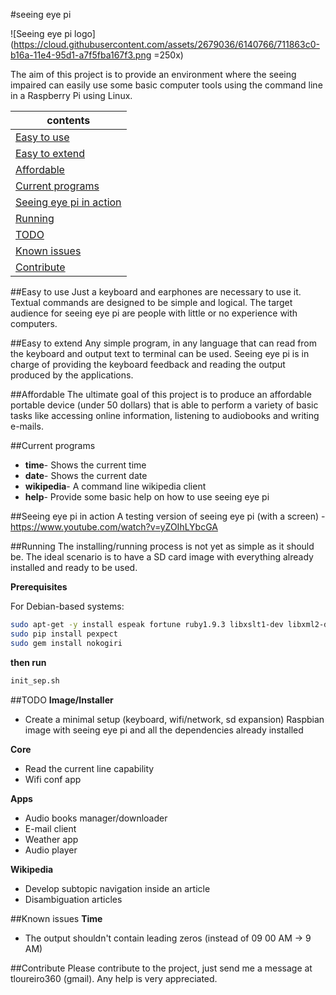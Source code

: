 #seeing eye pi

![Seeing eye pi logo](https://cloud.githubusercontent.com/assets/2679036/6140766/711863c0-b16a-11e4-95d1-a7f5fba167f3.png =250x)

The aim of this project is to provide an environment where the seeing impaired can easily use some basic computer tools using the command line in a Raspberry Pi using Linux.


| contents |
| ------------- |
| [Easy to use](#easy-to-use) |
| [Easy to extend](#easy-to-extend) |
| [Affordable](#affordable) |
| [Current programs](#current-programs) |
| [Seeing eye pi in action](#seeing-eye-pi-in-action) |
| [Running](#running) |
| [TODO](#todo) |
| [Known issues](#known-issues) |
| [Contribute](#contribute) |
      

##Easy to use
Just a keyboard and earphones are necessary to use it. 
Textual commands are designed to be simple and logical.
The target audience for seeing eye pi are people with little or no experience with computers.

##Easy to extend
Any simple program, in any language that can read from the keyboard and output text to terminal can be used. 
Seeing eye pi is in charge of providing the keyboard feedback and reading the output produced by the applications.

##Affordable
The ultimate goal of this project is to produce an affordable portable device (under 50 dollars) that is able to perform a variety of basic tasks like accessing online information, listening to audiobooks and writing e-mails.

##Current programs
- <b>time</b>- Shows the current time
- <b>date</b>- Shows the current date
- <b>wikipedia</b>- A command line wikipedia client
- <b>help</b>- Provide some basic help on how to use seeing eye pi

##Seeing eye pi in action
A testing version of seeing eye pi (with a screen) - <a href="https://www.youtube.com/watch?v=yZOIhLYbcGA"> https://www.youtube.com/watch?v=yZOIhLYbcGA</a>

##Running
The installing/running process is not yet as simple as it should be. The ideal scenario is to have a SD card image with everything already installed and ready to be used.

<b>Prerequisites</b>

For Debian-based systems:
```bash
sudo apt-get -y install espeak fortune ruby1.9.3 libxslt1-dev libxml2-dev python-pip
sudo pip install pexpect
sudo gem install nokogiri
```
<b>then run</b> 
```bash
init_sep.sh
```

##TODO
<b>Image/Installer</b>

- Create a minimal setup (keyboard, wifi/network, sd expansion) Raspbian image with seeing eye pi and all the dependencies already installed
	
<b>Core</b>

- Read the current line capability
- Wifi conf app

<b>Apps</b>

- Audio books manager/downloader
- E-mail client
- Weather app
- Audio player
	
<b>Wikipedia</b>

- Develop subtopic navigation inside an article 
- Disambiguation articles
	
##Known issues
<b>Time</b>

- The output shouldn't contain leading zeros (instead of 09 00 AM -> 9 AM)

##Contribute
Please contribute to the project, just send me a message at tloureiro360 (gmail). Any help is very appreciated.
